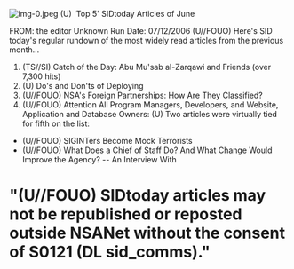 ![img-0.jpeg](img-0.jpeg)
(U) 'Top 5' SIDtoday Articles of June

FROM: the editor
Unknown
Run Date: 07/12/2006
(U//FOUO) Here's SID today's regular rundown of the most widely read articles from the previous month...

1. (TS//SI) Catch of the Day: Abu Mu'sab al-Zarqawi and Friends (over 7,300 hits)
2. (U) Do's and Don'ts of Deploying
3. (U//FOUO) NSA's Foreign Partnerships: How Are They Classified?
4. (U//FOUO) Attention All Program Managers, Developers, and Website, Application and Database Owners:
(U) Two articles were virtually tied for fifth on the list:

- (U//FOUO) SIGINTers Become Mock Terrorists
- (U//FOUO) What Does a Chief of Staff Do? And What Change Would Improve the Agency? -- An Interview With


# "(U//FOUO) SIDtoday articles may not be republished or reposted outside NSANet without the consent of S0121 (DL sid_comms)."
